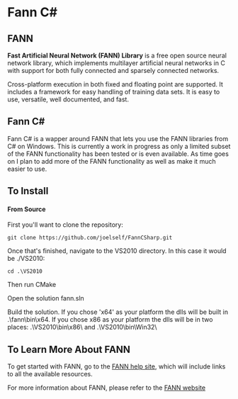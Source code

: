 # Fann C#
## FANN

**Fast Artificial Neural Network (FANN) Library** is a free open source neural network library, which implements multilayer artificial neural networks in C with support for both fully connected and sparsely connected networks.

Cross-platform execution in both fixed and floating point are supported. It includes a framework for easy handling of training data sets. It is easy to use, versatile, well documented, and fast. 

## Fann C#
Fann C# is a wapper around FANN that lets you use the FANN libraries from C# on Windows. This is currently a work in progress as only a limited subset of the FANN functionality has been tested or is even available. As time goes on I plan to add more of the FANN functionality as well as make it much easier to use.

## To Install

#### From Source

First you'll want to clone the repository:

`git clone https://github.com/joelself/FannCSharp.git`

Once that's finished, navigate to the VS2010 directory. In this case it would be ./VS2010:

`cd .\VS2010`

Then run CMake

Open the solution fann.sln

Build the solution. If you chose 'x64' as your platform the dlls will be built in .\fann\bin\x64\. If you chose x86 as your platform the dlls will be in two places: .\VS2010\bin\x86\ and .\VS2010\bin\Win32\

## To Learn More About FANN

To get started with FANN, go to the [FANN help site](http://leenissen.dk/fann/wp/help/), which will include links to all the available resources. 

For more information about FANN, please refer to the [FANN website](http://leenissen.dk/fann/wp/)
